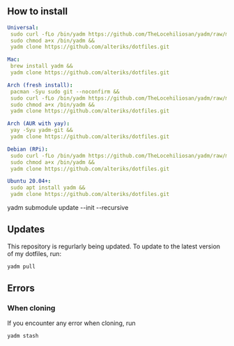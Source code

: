 ## How to install

```yaml
Universal: 
 sudo curl -fLo /bin/yadm https://github.com/TheLocehiliosan/yadm/raw/master/yadm && 
 sudo chmod a+x /bin/yadm &&
 yadm clone https://github.com/alteriks/dotfiles.git

Mac: 
 brew install yadm &&
 yadm clone https://github.com/alteriks/dotfiles.git

Arch (fresh install):
 pacman -Syu sudo git --noconfirm &&
 sudo curl -fLo /bin/yadm https://github.com/TheLocehiliosan/yadm/raw/master/yadm && 
 sudo chmod a+x /bin/yadm &&
 yadm clone https://github.com/alteriks/dotfiles.git

Arch (AUR with yay): 
 yay -Syu yadm-git &&
 yadm clone https://github.com/alteriks/dotfiles.git

Debian (RPi): 
 sudo curl -fLo /bin/yadm https://github.com/TheLocehiliosan/yadm/raw/master/yadm && 
 sudo chmod a+x /bin/yadm &&
 yadm clone https://github.com/alteriks/dotfiles.git

Ubuntu 20.04+: 
 sudo apt install yadm &&
 yadm clone https://github.com/alteriks/dotfiles.git
```
yadm submodule update --init --recursive

## Updates
This repository is regurlarly being updated. To update to the latest version of my dotfiles, run:
```bash
yadm pull
```

## Errors
### When cloning
If you encounter any error when cloning, run 
```bash
yadm stash
